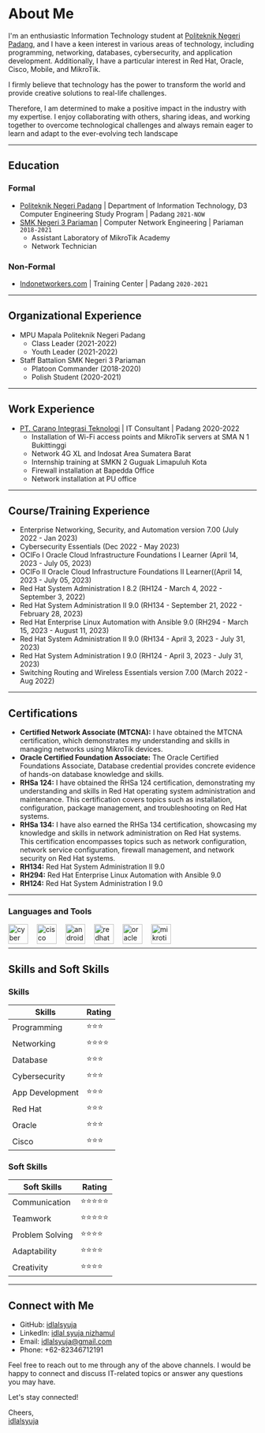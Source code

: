 # About Me
I'm an enthusiastic Information Technology student at [Politeknik Negeri Padang](https://www.pnp.ac.id/), and I have a keen interest in various areas of technology, including programming, networking, databases, cybersecurity, and application development. Additionally, I have a particular interest in Red Hat, Oracle, Cisco, Mobile, and MikroTik. 

I firmly believe that technology has the power to transform the world and provide creative solutions to real-life challenges. 

Therefore, I am determined to make a positive impact in the industry with my expertise. I enjoy collaborating with others, sharing ideas, and working together to overcome technological challenges and always remain eager to learn and adapt to the ever-evolving tech landscape

---

## Education

### Formal
- [Politeknik Negeri Padang](https://www.pnp.ac.id/) | Department of Information Technology, D3 Computer Engineering Study Program | Padang `2021-NOW`
- [SMK Negeri 3 Pariaman](https://www.smkn3-pariaman.sch.id/) | Computer Network Engineering | Pariaman `2018-2021`
  - Assistant Laboratory of MikroTik Academy
  - Network Technician

### Non-Formal
- [Indonetworkers.com](https://indonetworkers.com/) | Training Center | Padang `2020-2021`

---

## Organizational Experience
- MPU Mapala Politeknik Negeri Padang
  - Class Leader (2021-2022)
  - Youth Leader (2021-2022)
- Staff Battalion SMK Negeri 3 Pariaman
  - Platoon Commander (2018-2020)
  - Polish Student (2020-2021)

---

## Work Experience
- [PT. Carano Integrasi Teknologi](http://cit.co.id/) | IT Consultant | Padang 2020-2022
  - Installation of Wi-Fi access points and MikroTik servers at SMA N 1 Bukittinggi
  - Network 4G XL and Indosat Area Sumatera Barat
  - Internship training at SMKN 2 Guguak Limapuluh Kota
  - Firewall installation at Bapedda Office
  - Network installation at PU office

---

## Course/Training Experience
- Enterprise Networking, Security, and Automation version 7.00 (July 2022 - Jan 2023)
- Cybersecurity Essentials (Dec 2022 - May 2023)
- OCIFo I Oracle Cloud Infrastructure Foundations I Learner (April 14, 2023 - July 05, 2023)
- OCIFo II Oracle Cloud Infrastructure Foundations II Learner((April 14, 2023 - July 05, 2023)
- Red Hat System Administration I 8.2 (RH124 - March 4, 2022 - September 3, 2022)
- Red Hat System Administration II 9.0 (RH134 - September 21, 2022 - February 28, 2023)
- Red Hat Enterprise Linux Automation with Ansible 9.0 (RH294 - March 15, 2023 - August 11, 2023)
- Red Hat System Administration II 9.0 (RH134 - April 3, 2023 - July 31, 2023)
- Red Hat System Administration I 9.0 (RH124 - April 3, 2023 - July 31, 2023)
- Switching Routing and Wireless Essentials version 7.00 (March 2022 - Aug 2022)

---

## Certifications
- **Certified Network Associate (MTCNA):** I have obtained the MTCNA certification, which demonstrates my understanding and skills in managing networks using MikroTik devices.
- **Oracle Certified Foundation Associate:** The Oracle Certified Foundations Associate, Database credential provides concrete evidence of hands-on database knowledge and skills.
- **RHSa 124:** I have obtained the RHSa 124 certification, demonstrating my understanding and skills in Red Hat operating system administration and maintenance. This certification covers topics such as installation, configuration, package management, and troubleshooting on Red Hat systems.
- **RHSa 134:** I have also earned the RHSa 134 certification, showcasing my knowledge and skills in network administration on Red Hat systems. This certification encompasses topics such as network configuration, network service configuration, firewall management, and network security on Red Hat systems.
- **RH134:** Red Hat System Administration II 9.0
- **RH294:** Red Hat Enterprise Linux Automation with Ansible 9.0
- **RH124:** Red Hat System Administration I 9.0

---

### Languages and Tools
<img align="left" alt="cyber" width="40px" src="https://cuongquach.com/wp-content/uploads/2017/06/dvwa-logo-2.png" style="padding-right:15px;" />
<img align="left" alt="cisco" width="40px" src="https://th.bing.com/th/id/R.e5eae4ae69e73f2eb848492b61f7c981?rik=gFF2RqCWd29iSw&riu=http%3a%2f%2f1000logos.net%2fwp-content%2fuploads%2f2016%2f11%2fCisco-logo.png&ehk=amjKwJX%2b3s9CVWoTkm%2fC8%2fqvlMChVLlDUH6S36sp9yE%3d&risl=&pid=ImgRaw&r=0" style="padding-right:15px;" />
<img align="left" alt="android" width="40px" src="https://desarrollador-android.com/wp-content/uploads/2015/03/android_studio_logo.png" style="padding-right:15px;" />
<img align="left" alt="redhat" width="40px" src="https://th.bing.com/th/id/OIP.oNqFfD8TdCOWi4ccOGZzNwHaBv?pid=ImgDet&rs=1" style="padding-right:15px;" />
<img align="left" alt="oracle" width="40px" src="https://th.bing.com/th/id/OIP.FOWNaCKbxoep9X1jgWih4QHaC4?pid=ImgDet&rs=1" style="padding-right:15px;" />
<img align="left" alt="mikrotik" width="40px" src="https://th.bing.com/th/id/OIP.0vssZ0ehhgwLvcwnD_TyngHaB-?pid=ImgDet&rs=1" />

<br />
<br />

---

## Skills and Soft Skills

### Skills

| Skills            | Rating         |
| ----------------- | --------------       |
| Programming       | ⭐⭐⭐        |
| Networking        | ⭐⭐⭐⭐           |
| Database          | ⭐⭐⭐           |
| Cybersecurity     | ⭐⭐⭐          |
| App Development   | ⭐⭐⭐        |
| Red Hat           | ⭐⭐⭐           |
| Oracle            | ⭐⭐⭐         |
| Cisco             | ⭐⭐⭐          |

### Soft Skills

| Soft Skills       | Rating         |
| ----------------- | --------------       |
| Communication     | ⭐⭐⭐⭐⭐         |
| Teamwork          | ⭐⭐⭐⭐⭐        |
| Problem Solving   | ⭐⭐⭐⭐           |
| Adaptability      | ⭐⭐⭐⭐         |
| Creativity        | ⭐⭐⭐⭐         |

---

## Connect with Me

- GitHub: [idlalsyuja](https://github.com/idlalsyuja/)
- LinkedIn: [idlal syuja nizhamul](https://www.linkedin.com/in/idlal-syuja-6a4455268/)
- Email: idlalsyuja@gmail.com
- Phone: +62-82346712191

Feel free to reach out to me through any of the above channels. I would be happy to connect and discuss IT-related topics or answer any questions you may have.

Let's stay connected!

Cheers,  
[idlalsyuja](https://github.com/idlalsyuja/)
